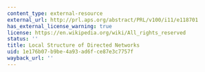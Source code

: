 ```yaml
---
content_type: external-resource
external_url: http://prl.aps.org/abstract/PRL/v100/i11/e118701
has_external_license_warning: true
license: https://en.wikipedia.org/wiki/All_rights_reserved
status: ''
title: Local Structure of Directed Networks
uid: 1e176b07-b9be-4a93-ad6f-ce87e3c7757f
wayback_url: ''
---
```


